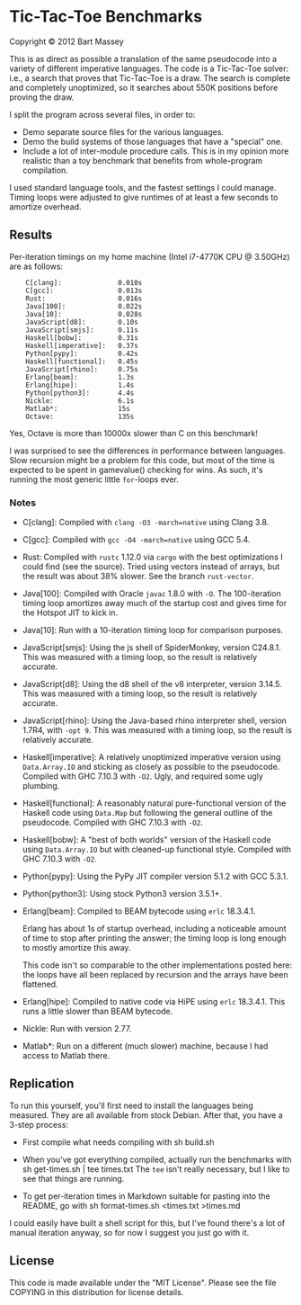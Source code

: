 # Tic-Tac-Toe Benchmarks
Copyright © 2012 Bart Massey

This is as direct as possible a translation of the same
pseudocode into a variety of different imperative languages.
The code is a Tic-Tac-Toe solver: i.e., a search that proves
that Tic-Tac-Toe is a draw. The search is complete and
completely unoptimized, so it searches about 550K positions
before proving the draw.

I split the program across several files, in order to:

* Demo separate source files for the various languages.
* Demo the build systems of those languages that have a
  "special" one.
* Include a lot of inter-module procedure calls. This is
  in my opinion more realistic than a toy benchmark that
  benefits from whole-program compilation.

I used standard language tools, and the fastest settings I
could manage. Timing loops were adjusted to give runtimes of
at least a few seconds to amortize overhead.

## Results

Per-iteration timings on my home machine (Intel i7-4770K CPU
@ 3.50GHz) are as follows:

        C[clang]:              0.010s
        C[gcc]:                0.013s
        Rust:                  0.016s
        Java[100]:             0.022s
        Java[10]:              0.028s
        JavaScript[d8]:        0.10s
        JavaScript[smjs]:      0.11s
        Haskell[bobw]:         0.31s
        Haskell[imperative]:   0.37s
        Python[pypy]:          0.42s
        Haskell[functional]:   0.45s
        JavaScript[rhino]:     0.75s
        Erlang[beam]:          1.3s
        Erlang[hipe]:          1.4s
        Python[python3]:       4.4s
        Nickle:                6.1s
        Matlab*:               15s
        Octave:                135s

Yes, Octave is more than 10000x slower than C on this
benchmark!

I was surprised to see the differences in performance
between languages. Slow recursion might be a problem for
this code, but most of the time is expected to be spent in
gamevalue() checking for wins. As such, it's running the
most generic little `for`-loops ever.

### Notes

* C[clang]: Compiled with `clang -O3 -march=native` using Clang
  3.8.

* C[gcc]: Compiled with `gcc -O4 -march=native` using GCC
  5.4.

* Rust: Compiled with `rustc` 1.12.0 via `cargo` with the
  best optimizations I could find (see the source). Tried
  using vectors instead of arrays, but the result was about
  38% slower. See the branch `rust-vector`.

* Java[100]: Compiled with Oracle `javac` 1.8.0 with `-O`. The
  100-iteration timing loop amortizes away much of the
  startup cost and gives time for the Hotspot JIT to kick
  in.

* Java[10]: Run with a 10-iteration timing loop for
  comparison purposes.

* JavaScript[smjs]: Using the js shell of SpiderMonkey, version
  C24.8.1. This was measured with a timing loop, so the
  result is relatively accurate.

* JavaScript[d8]: Using the d8 shell of the v8 interpreter,
  version 3.14.5. This was measured with a timing loop, so
  the result is relatively accurate.

* JavaScript[rhino]: Using the Java-based rhino interpreter
  shell, version 1.7R4, with `-opt 9`. This was measured
  with a timing loop, so the result is relatively accurate.

* Haskell[imperative]: A relatively unoptimized imperative version
  using `Data.Array.IO` and sticking as closely as possible
  to the pseudocode. Compiled with GHC 7.10.3 with
  `-O2`. Ugly, and required some ugly plumbing.

* Haskell[functional]: A reasonably natural pure-functional version
  of the Haskell code using `Data.Map` but following the
  general outline of the pseudocode. Compiled with GHC
  7.10.3 with `-O2`.

* Haskell[bobw]: A "best of both worlds" version of the Haskell
  code using `Data.Array.IO` but with cleaned-up functional
  style. Compiled with GHC 7.10.3 with `-O2`.

* Python[pypy]: Using the PyPy JIT compiler version 5.1.2 with
  GCC 5.3.1.

* Python[python3]: Using stock Python3 version 3.5.1+.

* Erlang[beam]: Compiled to BEAM bytecode using `erlc`
  18.3.4.1.

  Erlang has about 1s of startup overhead, including a
  noticeable amount of time to stop after printing the
  answer; the timing loop is long enough to mostly amortize
  this away.

  This code isn't so comparable to the other implementations
  posted here: the loops have all been replaced by recursion
  and the arrays have been flattened.

* Erlang[hipe]: Compiled to native code via HiPE using
  `erlc` 18.3.4.1.  This runs a little slower than BEAM
  bytecode.

* Nickle: Run with version 2.77.

* Matlab*: Run on a different (much slower) machine,
  because I had access to Matlab there.

## Replication

To run this yourself, you'll first need to install the
languages being measured. They are all available from stock
Debian. After that, you have a 3-step process:

* First compile what needs compiling with
        sh build.sh

* When you've got everything compiled, actually
  run the benchmarks with
        sh get-times.sh | tee times.txt
  The `tee` isn't really necessary, but I like to
  see that things are running.

* To get per-iteration times in Markdown suitable for
  pasting into the README, go with
        sh format-times.sh <times.txt >times.md

I could easily have built a shell script for this, but I've
found there's a lot of manual iteration anyway, so for now I
suggest you just go with it.

## License

This code is made available under the "MIT License". Please
see the file COPYING in this distribution for license
details.
